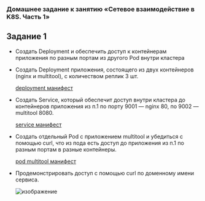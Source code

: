 ### Домашнее задание к занятию «Сетевое взаимодействие в K8S. Часть 1»
## Задание 1
  - Создать Deployment и обеспечить доступ к контейнерам приложения по разным портам из другого Pod внутри кластера
  - Создать Deployment приложения, состоящего из двух контейнеров (nginx и multitool), с количеством реплик 3 шт.
  
    [deployment манифест](deployment-04.yaml)

  - Создать Service, который обеспечит доступ внутри кластера до контейнеров приложения из п.1 по порту 9001 — nginx 80, по 9002 — multitool 8080.

     [service манифест](svc-04.yaml)

  - Создать отдельный Pod с приложением multitool и убедиться с помощью curl, что из пода есть доступ до приложения из п.1 по разным портам в разные контейнеры.

     [pod multitool манифест](pod-multitool.yaml)

  - Продемонстрировать доступ с помощью curl по доменному имени сервиса.

    ![изображение](https://github.com/user-attachments/assets/5d50610d-3de0-424c-9cd2-5b63ee46d00d)

